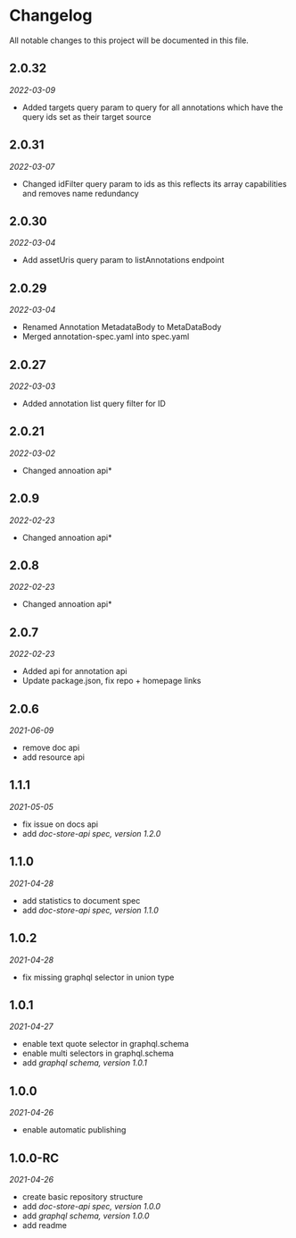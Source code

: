 # Changelog
All notable changes to this project will be documented in this file.
## 2.0.32
*2022-03-09*
* Added targets query param to query for all annotations which have the query ids set as their target source
## 2.0.31
*2022-03-07*
* Changed idFilter query param to ids as this reflects its array capabilities and removes name redundancy
## 2.0.30
*2022-03-04*
* Add assetUris query param to listAnnotations endpoint
## 2.0.29
*2022-03-04*
* Renamed Annotation MetadataBody to MetaDataBody
* Merged annotation-spec.yaml into spec.yaml
## 2.0.27
*2022-03-03*
* Added annotation list query filter for ID
## 2.0.21
*2022-03-02*
* Changed annoation api*
## 2.0.9
*2022-02-23*
* Changed annoation api*
## 2.0.8
*2022-02-23*
* Changed annoation api*
## 2.0.7
*2022-02-23*
* Added api for annotation api
* Update package.json, fix repo + homepage links
## 2.0.6
*2021-06-09*
* remove doc api
* add resource api
## 1.1.1
*2021-05-05*
* fix issue on docs api
* add *doc-store-api spec, version 1.2.0*
## 1.1.0
*2021-04-28*
* add statistics to document spec
* add *doc-store-api spec, version 1.1.0*
## 1.0.2
*2021-04-28*
* fix missing graphql selector in union type
## 1.0.1
*2021-04-27*
* enable text quote selector in graphql.schema
* enable multi selectors in graphql.schema
* add *graphql schema, version 1.0.1*
## 1.0.0
*2021-04-26*
* enable automatic publishing
## 1.0.0-RC
*2021-04-26*
* create basic repository structure
* add *doc-store-api spec, version 1.0.0*
* add *graphql schema, version 1.0.0*
* add readme

